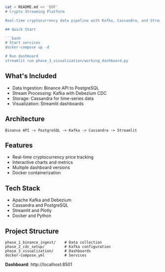 ```bash
cat > README.md << 'EOF'
# Crypto Streaming Platform

Real-time cryptocurrency data pipeline with Kafka, Cassandra, and Streamlit.

## Quick Start

```bash
# Start services
docker-compose up -d

# Run dashboard
streamlit run phase_3_visualization/working_dashboard.py
```

## What's Included

- Data Ingestion: Binance API to PostgreSQL
- Stream Processing: Kafka with Debezium CDC  
- Storage: Cassandra for time-series data
- Visualization: Streamlit dashboards

## Architecture

```
Binance API -> PostgreSQL -> Kafka -> Cassandra -> Streamlit
```

## Features

- Real-time cryptocurrency price tracking
- Interactive charts and metrics
- Multiple dashboard versions
- Docker containerization

## Tech Stack

- Apache Kafka and Debezium
- Cassandra and PostgreSQL
- Streamlit and Plotly
- Docker and Python

## Project Structure

```
phase_1_binance_ingest/    # Data collection
phase_2_cdc_setup/         # Kafka configuration  
phase_3_visualization/     # Dashboards
docker-compose.yml         # Services
```

**Dashboard**: http://localhost:8501

